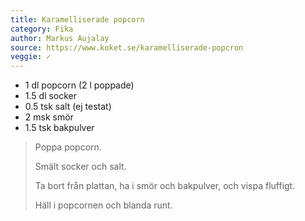 ```yaml
---
title: Karamelliserade popcorn
category: Fika
author: Markus Aujalay
source: https://www.koket.se/karamelliserade-popcron
veggie: ✓
---
```


- 1 dl popcorn (2 l poppade)
- 1.5 dl socker
- 0.5 tsk salt (ej testat)
- 2 msk smör
- 1.5 tsk bakpulver


> Poppa popcorn.
> 
> Smält socker och salt.
> 
> Ta bort från plattan, ha i smör och bakpulver, och vispa fluffigt.
> 
> Häll i popcornen och blanda runt.
